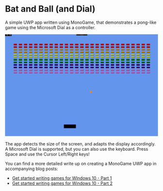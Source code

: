 # Bat and Ball (and Dial)

A simple UWP app written using MonoGame, that demonstrates a pong-like game using the Microsoft Dial as a controller.

![Bat and Ball](batball.png)

The app detects the size of the screen, and adapts the display accordingly. A Microsoft Dial is supported, but you can also use the keyboard. Press Space and use the Cursor Left/Right keys!

You can find a more detailed write up on creating a MonoGame UWP app in accompanying blog posts:

* [Get started writing games for WIndows 10 - Part 1](https://blogs.msdn.microsoft.com/johnkenn/2016/11/23/get-started-writing-game-for-window-10/)
* [Get started writing games for Windows 10 - Part 2](https://blogs.msdn.microsoft.com/johnkenn/2016/12/23/get-started-writing-games-for-windows-10-part-2/)
